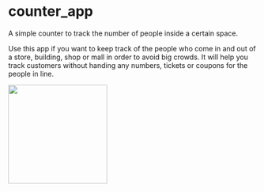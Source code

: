 # counter_app

A simple counter to track the number of people inside a certain space.


Use this app if you want to keep track of the people who come in and out of a store, building, shop or mall in order to avoid big crowds. It will help you track customers without handing any numbers, tickets or coupons for the people in line.

<img src="https://drive.google.com/uc?export=view&id=17v_tB7hy4LWy8vgev8OZpKsClPEthAuH" height="200"/>
